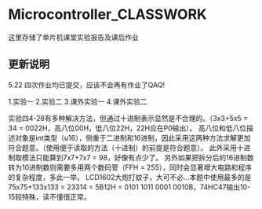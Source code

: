 # Microcontroller_CLASSWORK
 这里存储了单片机课堂实验报告及课后作业


## 更新说明
 5.22 四次作业均已提交，应该不会再有作业了QAQ!

 1.实验一 2.实验二 3.课外实验一 4.课外实验二

 实验四4-28有多种解决方法，但通过十进制表示显然是不合理的。（3x3+5x5 = 34 = 0022H，高八位00H，低八位22H，22H应在P0输出）。
 高八位和低八位描述对象是int类型（u16），侧重于二进制和16进制，因此采用这两种方法求解更加符合题意。（使用便于读取的方法（十进制）的前提是符合题意）。
 此外采用十进制取模法只能算到7x7+7x7 = 98，好像有点少了。
 另外如果把拆分后的16进制数转为10进制数则需要多用两个数码管（FFH = 255），同时会显著增大电路和程序的复杂程度，多此一举。
 LCD1602大炮打蚊子，大可不必...本题中使用最多的是75x75+133x133 = 23314 = 5B12H = 0101 1011 0001 0010B，74HC47输出10-15较特殊，读不懂很正常。
